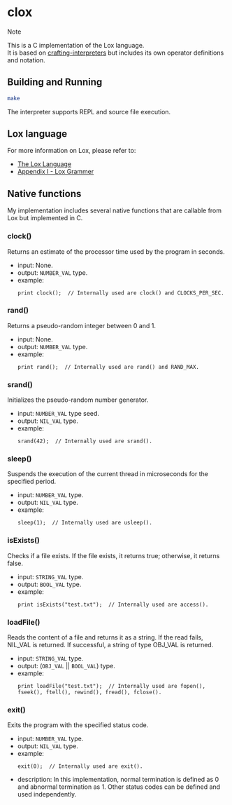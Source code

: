 # clox

> [!NOTE]
> This is a C implementation of the Lox language.  
> It is based on [crafting-interpreters](https://www.craftinginterpreters.com/) but includes its own operator definitions and notation.

## Building and Running
```bash
make
```
The interpreter supports REPL and source file execution.

## Lox language
For more information on Lox, please refer to:
- [The Lox Language](https://www.craftinginterpreters.com/the-lox-language.html)
- [Appendix I - Lox Grammer](https://www.craftinginterpreters.com/appendix-i.html)

## Native functions
My implementation includes several native functions that are callable from Lox but implemented in C.

### clock()
Returns an estimate of the processor time used by the program in seconds.
- input: None.
- output: `NUMBER_VAL` type. 
- example:
    ```lox
    print clock();  // Internally used are clock() and CLOCKS_PER_SEC.
    ```

### rand()
Returns a pseudo-random integer between 0 and 1.
- input: None.
- output: `NUMBER_VAL` type. 
- example:
    ```lox
    print rand();  // Internally used are rand() and RAND_MAX.
    ```

### srand()
Initializes the pseudo-random number generator.
- input: `NUMBER_VAL` type seed.
- output: `NIL_VAL` type.
- example:
    ```lox
    srand(42);  // Internally used are srand().
    ```

### sleep()
Suspends the execution of the current thread in microseconds for the specified period.
- input: `NUMBER_VAL` type.
- output: `NIL_VAL` type.
- example:
    ```lox
    sleep(1);  // Internally used are usleep().
    ```

### isExists()
Checks if a file exists. If the file exists, it returns true; otherwise, it returns false.
- input: `STRING_VAL` type.
- output: `BOOL_VAL` type. 
- example:
    ```lox
    print isExists("test.txt");  // Internally used are access().
    ```

### loadFile()
Reads the content of a file and returns it as a string. If the read fails, NIL_VAL is returned. If successful, a string of type OBJ_VAL is returned.
- input: `STRING_VAL` type.
- output: (`OBJ_VAL` || `BOOL_VAL`) type.
- example:
    ```lox
    print loadFile("test.txt");  // Internally used are fopen(), fseek(), ftell(), rewind(), fread(), fclose().
    ```

### exit()
Exits the program with the specified status code.
- input: `NUMBER_VAL` type.
- output: `NIL_VAL` type.
- example:
    ```lox
    exit(0);  // Internally used are exit().
    ```
- description: In this implementation, normal termination is defined as 0 and abnormal termination as 1. Other status codes can be defined and used independently.
